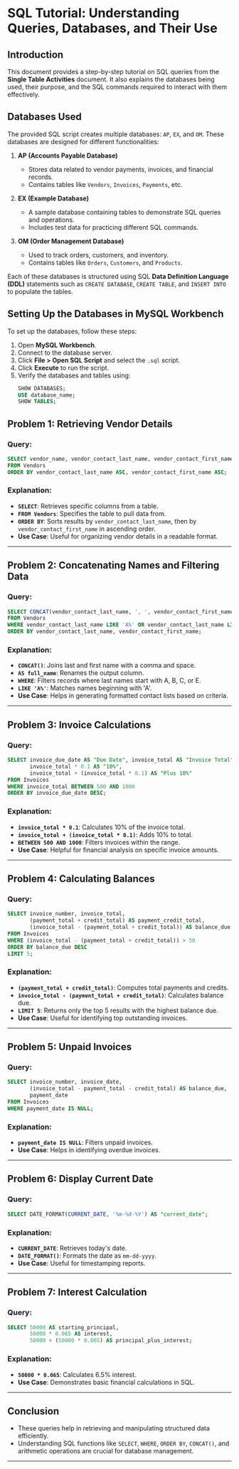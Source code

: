 # SQL Tutorial: Understanding Queries, Databases, and Their Use

## Introduction
This document provides a step-by-step tutorial on SQL queries from the **Single Table Activities** document. It also explains the databases being used, their purpose, and the SQL commands required to interact with them effectively.

## **Databases Used**
The provided SQL script creates multiple databases: `AP`, `EX`, and `OM`. These databases are designed for different functionalities:

1. **AP (Accounts Payable Database)**
   - Stores data related to vendor payments, invoices, and financial records.
   - Contains tables like `Vendors`, `Invoices`, `Payments`, etc.
   
2. **EX (Example Database)**
   - A sample database containing tables to demonstrate SQL queries and operations.
   - Includes test data for practicing different SQL commands.
   
3. **OM (Order Management Database)**
   - Used to track orders, customers, and inventory.
   - Contains tables like `Orders`, `Customers`, and `Products`.
   
Each of these databases is structured using SQL **Data Definition Language (DDL)** statements such as `CREATE DATABASE`, `CREATE TABLE`, and `INSERT INTO` to populate the tables.

## **Setting Up the Databases in MySQL Workbench**
To set up the databases, follow these steps:
1. Open **MySQL Workbench**.
2. Connect to the database server.
3. Click **File > Open SQL Script** and select the `.sql` script.
4. Click **Execute** to run the script.
5. Verify the databases and tables using:
   ```sql
   SHOW DATABASES;
   USE database_name;
   SHOW TABLES;
   ```

## **Problem 1: Retrieving Vendor Details**
### **Query:**
```sql
SELECT vendor_name, vendor_contact_last_name, vendor_contact_first_name
FROM Vendors
ORDER BY vendor_contact_last_name ASC, vendor_contact_first_name ASC;
```
### **Explanation:**
- **`SELECT`**: Retrieves specific columns from a table.
- **`FROM Vendors`**: Specifies the table to pull data from.
- **`ORDER BY`**: Sorts results by `vendor_contact_last_name`, then by `vendor_contact_first_name` in ascending order.
- **Use Case**: Useful for organizing vendor details in a readable format.

---

## **Problem 2: Concatenating Names and Filtering Data**
### **Query:**
```sql
SELECT CONCAT(vendor_contact_last_name, ', ', vendor_contact_first_name) AS full_name
FROM Vendors
WHERE vendor_contact_last_name LIKE 'A%' OR vendor_contact_last_name LIKE 'B%' OR vendor_contact_last_name LIKE 'C%' OR vendor_contact_last_name LIKE 'E%'
ORDER BY vendor_contact_last_name, vendor_contact_first_name;
```
### **Explanation:**
- **`CONCAT()`**: Joins last and first name with a comma and space.
- **`AS full_name`**: Renames the output column.
- **`WHERE`**: Filters records where last names start with A, B, C, or E.
- **`LIKE 'A%'`**: Matches names beginning with 'A'.
- **Use Case**: Helps in generating formatted contact lists based on criteria.

---

## **Problem 3: Invoice Calculations**
### **Query:**
```sql
SELECT invoice_due_date AS "Due Date", invoice_total AS "Invoice Total", 
       invoice_total * 0.1 AS "10%", 
       invoice_total + (invoice_total * 0.1) AS "Plus 10%"
FROM Invoices
WHERE invoice_total BETWEEN 500 AND 1000
ORDER BY invoice_due_date DESC;
```
### **Explanation:**
- **`invoice_total * 0.1`**: Calculates 10% of the invoice total.
- **`invoice_total + (invoice_total * 0.1)`**: Adds 10% to total.
- **`BETWEEN 500 AND 1000`**: Filters invoices within the range.
- **Use Case**: Helpful for financial analysis on specific invoice amounts.

---

## **Problem 4: Calculating Balances**
### **Query:**
```sql
SELECT invoice_number, invoice_total, 
       (payment_total + credit_total) AS payment_credit_total, 
       (invoice_total - (payment_total + credit_total)) AS balance_due
FROM Invoices
WHERE (invoice_total - (payment_total + credit_total)) > 50
ORDER BY balance_due DESC
LIMIT 5;
```
### **Explanation:**
- **`(payment_total + credit_total)`**: Computes total payments and credits.
- **`invoice_total - (payment_total + credit_total)`**: Calculates balance due.
- **`LIMIT 5`**: Returns only the top 5 results with the highest balance due.
- **Use Case**: Useful for identifying top outstanding invoices.

---

## **Problem 5: Unpaid Invoices**
### **Query:**
```sql
SELECT invoice_number, invoice_date, 
       (invoice_total - payment_total - credit_total) AS balance_due, 
       payment_date
FROM Invoices
WHERE payment_date IS NULL;
```
### **Explanation:**
- **`payment_date IS NULL`**: Filters unpaid invoices.
- **Use Case**: Helps in identifying overdue invoices.

---

## **Problem 6: Display Current Date**
### **Query:**
```sql
SELECT DATE_FORMAT(CURRENT_DATE, '%m-%d-%Y') AS "current_date";
```
### **Explanation:**
- **`CURRENT_DATE`**: Retrieves today's date.
- **`DATE_FORMAT()`**: Formats the date as `mm-dd-yyyy`.
- **Use Case**: Useful for timestamping reports.

---

## **Problem 7: Interest Calculation**
### **Query:**
```sql
SELECT 50000 AS starting_principal, 
       50000 * 0.065 AS interest, 
       50000 + (50000 * 0.065) AS principal_plus_interest;
```
### **Explanation:**
- **`50000 * 0.065`**: Calculates 6.5% interest.
- **Use Case**: Demonstrates basic financial calculations in SQL.

---

## **Conclusion**
- These queries help in retrieving and manipulating structured data efficiently.
- Understanding SQL functions like `SELECT`, `WHERE`, `ORDER BY`, `CONCAT()`, and arithmetic operations are crucial for database management.

---

